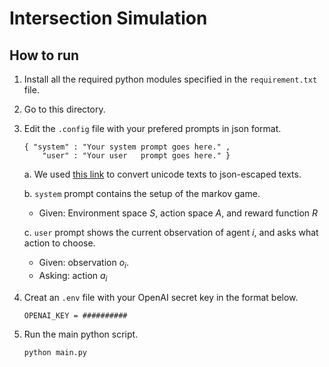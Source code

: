 # Intersection Simulation

## How to run
1. Install all the required python modules specified in the `requirement.txt` file. 
2. Go to this directory. 
3. Edit the `.config` file with your prefered prompts in json format.
    ```
    { "system" : "Your system prompt goes here." ,
        "user" : "Your user   prompt goes here." }
    ```

    a. We used [this link](https://www.freeformatter.com/json-escape.html) to convert unicode texts to json-escaped texts.
    
    b. `system` prompt contains the setup of the markov game. 
    - Given: Environment space $S$, action space $A$, and reward function $R$

    c. `user` prompt shows the current observation of agent $i$, and asks what action to choose. 
    - Given: observation $o_i$. 
    - Asking: action $a_i$
4. Creat an `.env` file with your OpenAI secret key in the format below. 
    ```
    OPENAI_KEY = ##########
    ```
5. Run the main python script. 
    ```
    python main.py
    ```